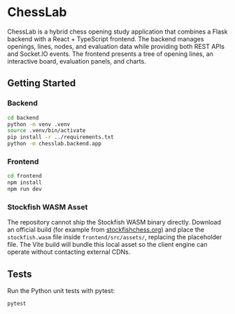 # ChessLab

ChessLab is a hybrid chess opening study application that combines a Flask backend
with a React + TypeScript frontend. The backend manages openings, lines, nodes,
and evaluation data while providing both REST APIs and Socket.IO events. The
frontend presents a tree of opening lines, an interactive board, evaluation
panels, and charts.

## Getting Started

### Backend

```bash
cd backend
python -m venv .venv
source .venv/bin/activate
pip install -r ../requirements.txt
python -m chesslab.backend.app

```

### Frontend

```bash
cd frontend
npm install
npm run dev
```

### Stockfish WASM Asset

The repository cannot ship the Stockfish WASM binary directly. Download an
official build (for example from [stockfishchess.org](https://stockfishchess.org/download/))
and place the `stockfish.wasm` file inside `frontend/src/assets/`, replacing the
placeholder file. The Vite build will bundle this local asset so the client
engine can operate without contacting external CDNs.

## Tests

Run the Python unit tests with pytest:

```bash
pytest
```
